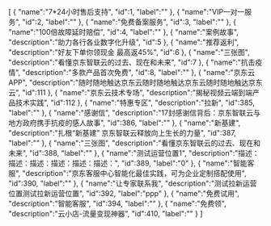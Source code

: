 [
	{
		"name":"7*24小时售后支持",
		"id":1,
		"label":""
	},
	{
		"name":"VIP一对一服务",
		"id":2,
		"label":""
	},
	{
		"name":"免费备案服务",
		"id":3,
		"label":""
	},
	{
		"name":"100倍故障延时赔偿",
		"id":4,
		"label":""
	},
	{
		"name":"案例故事",
		"description":"助力各行各业数字化升级",
		"id":5
	},
	{
		"name":"推荐返利",
		"description":"好友下单你领现金 最高返45%",
		"id":6
	},
	{
		"name":"三张图",
		"description":"看懂京东智联云的过去、现在和未来",
		"id":7
	},
	{
		"name":"抗击疫情",
		"description":"多款产品首次免费",
		"id":8,
		"label":""
	},
	{
		"name":"京东云APP",
		"description":"随时随地触达京东云随时随地触达京东云随时随地触达京东云",
		"id":111
	},
	{
		"name":"京东云技术专场",
		"description":"揭秘视频云端到端产品技术实践",
		"id":112
	},
	{
		"name":"特惠专区",
		"description":"拉新",
		"id":385,
		"label":""
	},
	{
		"name":"感谢信",
		"description":"17封感谢信背后：京东智联云与地方政府携手抗疫的感人故事",
		"id":386,
		"label":""
	},
	{
		"name":"新基建",
		"description":"扎根“新基建”  京东智联云释放向上生长的力量",
		"id":387,
		"label":""
	},
	{
		"name":"三张图",
		"description":"看懂京东智联云的过去、现在和未来",
		"id":388,
		"label":""
	},
	{
		"name":"测试运营位置1",
		"description":"描述：描述：描述：描述：描述：描述：",
		"id":389,
		"label":"0"
	},
	{
		"name":"智能客服",
		"description":"京东客服中心智能化最佳实践，可为企业定制搭配使用",
		"id":390,
		"label":""
	},
	{
		"name":"让专家联系我",
		"description":"测试拉新运营位置测试拉新运营位置",
		"id":392,
		"label":"ppp"
	},
	{
		"name":"免费试用",
		"description":"智能客服",
		"id":394,
		"label":""
	},
	{
		"name":"免费领",
		"description":"云小店-流量变现神器",
		"id":410,
		"label":""
	}
]